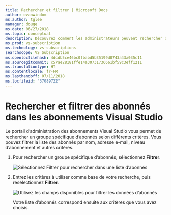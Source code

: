 ```yaml
---
title: Rechercher et filtrer | Microsoft Docs
author: evanwindom
ms.author: tglee
manager: douge
ms.date: 06/27/2018
ms.topic: conceptual
description: Découvrez comment les administrateurs peuvent rechercher des abonnés ou des groupes d’abonnés dans le portail d’administration.
ms.prod: vs-subscription
ms.technology: vs-subscriptions
searchscope: VS Subscription
ms.openlocfilehash: 4dcdb5ce46bc0fbabd5b35199d0743a43a035c11
ms.sourcegitcommit: c57ae28181ffe14a30731736661bf59c3eff1211
ms.translationtype: HT
ms.contentlocale: fr-FR
ms.lasthandoff: 07/11/2018
ms.locfileid: "37089722"
---
```

# <a name="search-and-filter-subscribers-in-visual-studio-subscriptions"></a>Rechercher et filtrer des abonnés dans les abonnements Visual Studio

Le portail d’administration des abonnements Visual Studio vous permet de rechercher un groupe spécifique d’abonnés selon différents critères. Vous pouvez filtrer la liste des abonnés par nom, adresse e-mail, niveau d’abonnement et autres critères.

1. Pour rechercher un groupe spécifique d’abonnés, sélectionnez **Filtrer**.

   ![Sélectionnez Filtrer pour rechercher dans une liste d’abonnés](media\filter-list.png)

2. Entrez les critères à utiliser comme base de votre recherche, puis resélectionnez **Filtrer**.

   ![Utilisez les champs disponibles pour filtrer les données d’abonnés](media\filter-subscribers.png)

   Votre liste d’abonnés correspond ensuite aux critères que vous avez choisis.
